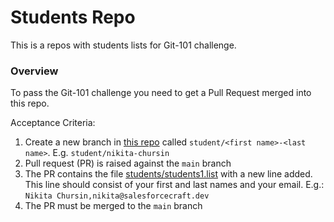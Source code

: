 # Students Repo

This is a repos with students lists for Git-101 challenge.

### Overview

To pass the Git-101 challenge you need to get a Pull Request merged into this repo.

Acceptance Criteria:

1. Create a new branch in [this repo](https://github.com/wedoforce/students) called `student/<first name>-<last name>`. E.g. `student/nikita-chursin`
1. Pull request (PR) is raised against the `main` branch
1. The PR contains the file [students/students1.list](https://github.com/wedoforce/students/students/students1.list) with a new line added. This line should consist of your first and last names and your email. E.g.: `Nikita Chursin,nikita@salesforcecraft.dev`
1. The PR must be merged to the `main` branch
